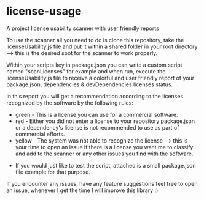 # license-usage
A project license usability scanner with user friendly reports

To use the scanner all you need to do is clone this repository, take the licenseUsability.js file and put it within a shared folder in your root directory --> this is the desired spot for the scanner to work properly.

Within your scripts key in package.json you can write a custom script named "scanLicenses" for example and when run, execute the licenseUsability.js file to receive a colorful and user friendly report of your package.json, dependencies & devDependencies licenses status.

In this report you will get a recommendation according to the licenses recognized by the software by the following rules:
- green - This is a license you can use for a commercial software.
- red - Either you did not enter a license to your repository package.json or a dependency's license is not recommended to use as part of commercial efforts.
- yellow - The system was not able to recognize the license --> this is your time to open an issue if there is a license you want me to classify and add to the scanner or any other issues you find with the software.

* If you would just like to test the script, attached is a small package.json file example for that purpose.

If you encounter any issues, have any feature suggestions feel free to open an issue, whenever I get the time I will improve this library :)
